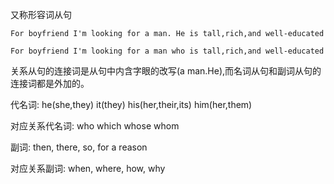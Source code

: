 又称形容词从句

`For boyfriend I'm looking for a man. He is tall,rich,and well-educated`

`For boyfriend I'm looking for a man who is tall,rich,and well-educated`

关系从句的连接词是从句中内含字眼的改写(a man.He),而名词从句和副词从句的连接词都是外加的。

代名词: he(she,they) it(they) his(her,their,its) him(her,them)

对应关系代名词: who which whose whom

副词: then, there, so, for a reason

对应关系副词: when, where, how, why